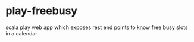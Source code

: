 # play-freebusy
scala play web app which exposes rest end points to know free busy slots in a calendar
